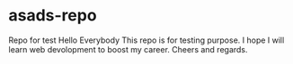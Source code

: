 # asads-repo
Repo for test
Hello Everybody 
This repo is for testing purpose. I hope I will learn web devolopment to boost my career. 
Cheers and regards.
